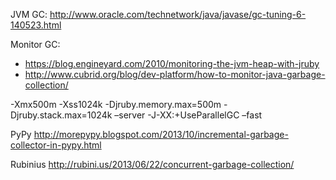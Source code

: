 JVM GC:
http://www.oracle.com/technetwork/java/javase/gc-tuning-6-140523.html

Monitor GC:
* https://blog.engineyard.com/2010/monitoring-the-jvm-heap-with-jruby
* http://www.cubrid.org/blog/dev-platform/how-to-monitor-java-garbage-collection/

-Xmx500m -Xss1024k -Djruby.memory.max=500m -Djruby.stack.max=1024k
–server -J-XX:+UseParallelGC –fast

PyPy
http://morepypy.blogspot.com/2013/10/incremental-garbage-collector-in-pypy.html

Rubinius
http://rubini.us/2013/06/22/concurrent-garbage-collection/
